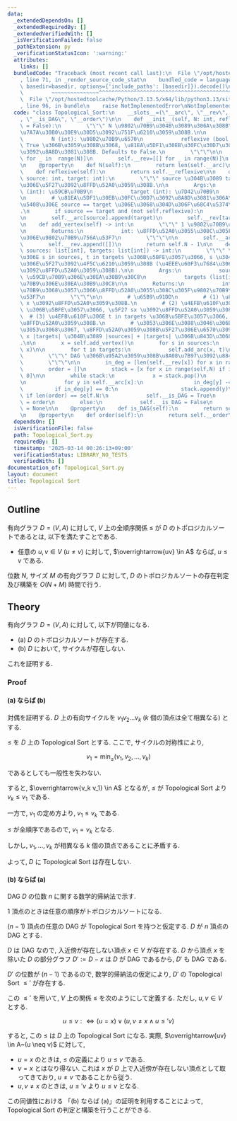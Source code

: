 ```yaml
---
data:
  _extendedDependsOn: []
  _extendedRequiredBy: []
  _extendedVerifiedWith: []
  _isVerificationFailed: false
  _pathExtension: py
  _verificationStatusIcon: ':warning:'
  attributes:
    links: []
  bundledCode: "Traceback (most recent call last):\n  File \"/opt/hostedtoolcache/Python/3.13.5/x64/lib/python3.13/site-packages/onlinejudge_verify/documentation/build.py\"\
    , line 71, in _render_source_code_stat\n    bundled_code = language.bundle(stat.path,\
    \ basedir=basedir, options={'include_paths': [basedir]}).decode()\n          \
    \         ~~~~~~~~~~~~~~~^^^^^^^^^^^^^^^^^^^^^^^^^^^^^^^^^^^^^^^^^^^^^^^^^^^^^^^^^^^^^^^^^^\n\
    \  File \"/opt/hostedtoolcache/Python/3.13.5/x64/lib/python3.13/site-packages/onlinejudge_verify/languages/python.py\"\
    , line 96, in bundle\n    raise NotImplementedError\nNotImplementedError\n"
  code: "class Topological_Sort:\n    __slots__=(\"__arc\", \"__rev\", \"__reflexive\"\
    , \"__is_DAG\", \"__order\")\n\n    def __init__(self, N: int, reflexive: bool\
    \ = False):\n        \"\"\" N \u9802\u70B9\u304B\u3089\u306A\u308B\u6709\u5411\
    \u7A7A\u30B0\u30E9\u30D5\u3092\u751F\u6210\u3059\u308B.\n\n        Args:\n   \
    \         N (int): \u9802\u70B9\u6570\n            reflexive (bool, optional):\
    \ True \u306B\u3059\u308B\u3068, \u81EA\u5DF1\u30EB\u30FC\u30D7\u306E\u8FFD\u52A0\
    \u3092\u8A8D\u3081\u308B. Defaults to False.\n        \"\"\"\n\n        self.__arc=[[]\
    \ for _ in  range(N)]\n        self.__rev=[[] for _ in range(N)]\n        self.__reflexive=reflexive\n\
    \n    @property\n    def N(self):\n        return len(self.__arc)\n\n    @property\n\
    \    def reflexive(self):\n        return self.__reflexive\n\n    def add_arc(self,\
    \ source: int, target: int):\n        \"\"\" source \u304B\u3089 target \u3078\
    \u306E\u5F27\u3092\u8FFD\u52A0\u3059\u308B.\n\n        Args:\n            source\
    \ (int): \u59CB\u70B9\n            target (int): \u7D42\u70B9\n        \"\"\"\n\
    \n        # \u81EA\u5DF1\u30EB\u30FC\u30D7\u3092\u8A8D\u3081\u306A\u3044\u5834\
    \u5408\u306E source == target \u306E\u3068\u304D\u306F\u68C4\u5374\u3059\u308B\
    .\n        if source == target and (not self.reflexive):\n            return\n\
    \n        self.__arc[source].append(target)\n        self.__rev[target].append(source)\n\
    \n    def add_vertex(self) -> int:\n        \"\"\" 1 \u9802\u70B9\u8FFD\u52A0\n\
    \n        Returns:\n            int: \u8FFD\u52A0\u3055\u308C\u305F\u9802\u70B9\
    \u306E\u9802\u70B9\u756A\u53F7\n        \"\"\"\n\n        self.__arc.append([])\n\
    \        self.__rev.append([])\n        return self.N - 1\n\n    def add_arc_multiple(self,\
    \ sources: list[int], targets: list[int]) -> int:\n        \"\"\" \u4EFB\u610F\
    \u306E s in sources, t in targets \u306B\u5BFE\u3057\u3066, s \u304B\u3089 t \u3078\
    \u306E\u5F27\u3092\u4F5C\u6210\u3059\u308B (\u4EEE\u60F3\u7684\u306B 1 \u9802\u70B9\
    \u3092\u8FFD\u52A0\u3059\u308B).\n\n        Args:\n            sources (list[int]):\
    \ \u59CB\u70B9\u306E\u30EA\u30B9\u30C8\n            targets (list[int]): \u7D42\
    \u70B9\u306E\u30EA\u30B9\u30C8\n\n        Returns:\n            int: \u8D85\u9802\
    \u70B9\u3068\u3057\u3066\u8FFD\u52A0\u3055\u308C\u305F\u9802\u70B9\u306E\u756A\
    \u53F7\n        \"\"\"\n\n        # \u65B9\u91DD\n        # (1) \u8D85\u9802\u70B9\
    \ x \u3092\u8FFD\u52A0\u3059\u308B.\n        # (2) \u4EFB\u610F\u306E s in sources\
    \ \u306B\u5BFE\u3057\u3066, \u5F27 sx \u3092\u8FFD\u52A0\u3059\u308B.\n      \
    \  # (3) \u4EFB\u610F\u306E t in targets \u306B\u5BFE\u3057\u3066, \u5F27 xt \u3092\
    \u8FFD\u52A0\u3059\u308B.\n        # \u3053\u306E\u3088\u3046\u306B\u3059\u308B\
    \u3053\u3068\u3067, \u8FFD\u52A0\u3059\u308B\u5F27\u306E\u6570\u3092 |sources|\
    \ x |targets| \u304B\u3089 |sources| + |targets| \u306B\u843D\u3068\u305B\u308B\
    .\n\n        x = self.add_vertex()\n        for s in sources:\n            self.add_arc(s,\
    \ x)\n\n        for t in targets:\n            self.add_arc(x, t)\n\n    def calculate(self):\n\
    \        \"\"\" DAG \u306B\u95A2\u3059\u308B\u8A08\u7B97\u3092\u884C\u3046.\n\
    \        \"\"\"\n\n        in_deg = [len(self.__rev[x]) for x in range(self.N)]\n\
    \        order = []\n        stack = [x for x in range(self.N) if in_deg[x] ==\
    \ 0]\n\n        while stack:\n            x = stack.pop()\n            order.append(x)\n\
    \n            for y in self.__arc[x]:\n                in_deg[y] -= 1\n      \
    \          if in_deg[y] == 0:\n                    stack.append(y)\n\n       \
    \ if len(order) == self.N:\n            self.__is_DAG = True\n            self.__order\
    \ = order\n        else:\n            self.__is_DAG = False\n            self.__order\
    \ = None\n\n    @property\n    def is_DAG(self):\n        return self.__is_DAG\n\
    \n    @property\n    def order(self):\n        return self.__order\n"
  dependsOn: []
  isVerificationFile: false
  path: Topological_Sort.py
  requiredBy: []
  timestamp: '2025-03-14 00:26:13+09:00'
  verificationStatus: LIBRARY_NO_TESTS
  verifiedWith: []
documentation_of: Topological_Sort.py
layout: document
title: Topological Sort
---
```


## Outline

有向グラフ $D = (V, A)$ に対して, $V$ 上の全順序関係 $\leq$ が $D$ のトポロジカルソートであるとは, 以下を満たすことである.

* 任意の $u, v \in V~(u \neq v)$ に対して, $\overrightarrow{uv} \in A$ ならば, $u \leq v$ である.

位数 $N$, サイズ $M$ の有向グラフ $D$ に対して, $D$ のトポロジカルソートの存在判定及び構築を $O(N + M)$ 時間で行う.

## Theory

有向グラフ $D = (V, A)$ に対して, 以下が同値になる.

* (a) $D$ のトポロジカルソートが存在する.
* (b) $D$ において, サイクルが存在しない.

これを証明する.

### Proof

#### (a) ならば (b)

対偶を証明する. $D$ 上の有向サイクルを $v_1 v_2 \dots v_k$ ($k$ 個の頂点は全て相異なる) とする.

$\leq$ を $D$ 上の Topological Sort とする. ここで, サイクルの対称性により,

$$ v_1 = \min_{\leq}(v_1, v_2, \dots, v_k) $$

であるとしても一般性を失わない.

すると, $\overrightarrow{v_k v_1} \in A$ となるが, $\leq$ が Topological Sort より $v_k \leq v_1$ である.

一方で, $v_1$ の定め方より, $v_1 \leq v_k$ である.

$\leq$ が全順序であるので, $v_1 = v_k$ となる.

しかし, $v_1, \dots, v_k$ が相異なる $k$ 個の頂点であることに矛盾する.

よって, $D$ に Topological Sort は存在しない.

#### (b) ならば (a)

DAG $D$ の位数 $n$ に関する数学的帰納法で示す.

$1$ 頂点のときは任意の順序がトポロジカルソートになる.

$(n-1)$ 頂点の任意の DAG が Topological Sort を持つと仮定する. $D$ が $n$ 頂点の DAG とする.

$D$ は DAG なので, 入近傍が存在しない頂点 $x \in V$ が存在する. $D$ から頂点 $x$ を除いた $D$ の部分グラフ $D' := D - x$ は $D$ が DAG であるから, $D'$ も DAG である.

$D'$ の位数が $(n-1)$ であるので, 数学的帰納法の仮定により, $D'$ の Topological Sort $\leq'$ が存在する.

この $\leq'$ を用いて, $V$ 上の関係 $\leq$ を次のようにして定義する. ただし, $u,v \in V$ とする.

$$ u \leq v :\iff (u = x) \lor (u,v \neq x \land u \leq' v) $$

すると, この $\leq$ は $D$ 上の Topological Sort になる. 実際, $\overrightarrow{uv} \in A~(u \neq v)$ に対して,

* $u = x$ のときは, $\leq$ の定義により $u \leq v$ である.
* $v = x$ とはなり得ない. これは $x$ が $D$ 上で入近傍が存在しない頂点として取ってきており, $u \neq v$ であることから従う.
* $u,v \neq x$ のときは, $u \leq' v$ より $u \leq v$ となる.

この同値性における 「(b) ならば (a)」の証明を利用することによって, Topological Sort の判定と構築を行うことができる.
